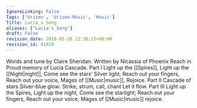 ```yaml
---
IgnoreLinking: False
Tags: ['Urizen', 'Urizen-Music', 'Music']
Title: Lucia_s Song
aliases: ["Lucia's_Song"]
draft: False
revision_date: 2016-02-26 12:38:15+00:00
revision_id: 41819
---
```


Words and tune by Claire Sheridan.
Written by Nicassia of Phoenix Reach in Proud memory of Lucia Cascade. 
Part I
Light up the [[Spires]],
Light up the [[Night|night]],
Come see the stars’
Silver light;
Reach out your fingers,
Reach out your voice,
Mages of [[Music|music]],
Rejoice. 
Part II
Cascade of stars
Silver-blue glow:
Strike, strum, call, chant
Let it flow.
Part III
Light up the Spires,
Light up the night,
Come see the starlight;
Reach out your fingers,
Reach out your voice,
Mages of [[Music|music]] rejoice.
